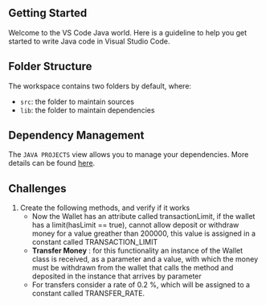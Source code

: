 ## Getting Started

Welcome to the VS Code Java world. Here is a guideline to help you get started to write Java code in Visual Studio Code.

## Folder Structure

The workspace contains two folders by default, where:

- `src`: the folder to maintain sources
- `lib`: the folder to maintain dependencies

## Dependency Management

The `JAVA PROJECTS` view allows you to manage your dependencies. More details can be found [here](https://github.com/microsoft/vscode-java-dependency#manage-dependencies).

## Challenges

1. Create the following methods, and verify if it works
    - Now the Wallet has an attribute called transactionLimit, if the wallet has a limit(hasLimit == true), cannot allow deposit or withdraw money for a value greather than 200000, this value is assigned in a constant called TRANSACTION_LIMIT
    - **Transfer Money** : for this functionality an instance of the Wallet class is received, as a parameter and a value, with which the money must be withdrawn from the wallet that calls the method and deposited in the instance that arrives by parameter
    - For transfers consider a rate of 0.2 %, which will be assigned to a constant called TRANSFER_RATE.